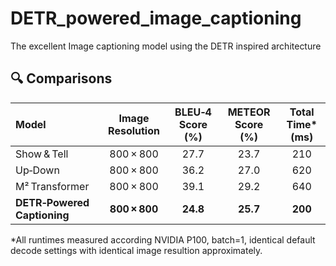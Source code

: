 # DETR_powered_image_captioning
The excellent Image captioning model using the DETR inspired architecture

## 🔍 Comparisons 
| Model                       | Image Resolution | BLEU‑4 Score (%) | METEOR Score (%) | Total Time* (ms) |
| :-------------------------- | :--------------: | :--------------: | :--------------: | :-------------:  |
| Show & Tell             |     800 × 800    |       27.7       |       23.7       |       210       |
| Up‑Down                 |     800 × 800    |       36.2       |       27.0       |       620       |
| M² Transformer          |     800 × 800    |       39.1       |       29.2       |       640       |
| **DETR‑Powered Captioning** |     **800 × 800**    |       **24.8**       |       **25.7**       |       **200**       |

*All runtimes measured according NVIDIA P100, batch=1, identical default decode settings with identical image resultion approximately.
